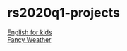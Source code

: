# rs2020q1-projects

[English for kids](https://myfenix92-english-for-kids.netlify.app/)  
[Fancy Weather](https://myfenix92-fancy-weather.netlify.app/)  
